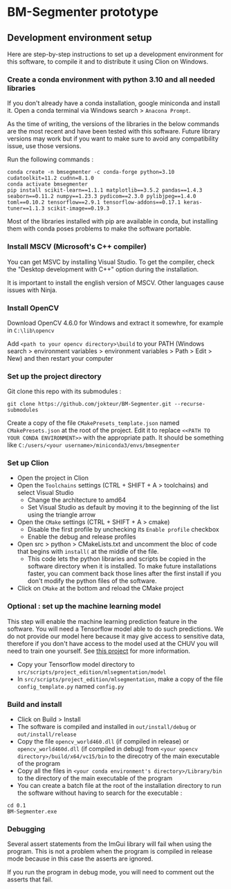 # BM-Segmenter prototype
## Development environment setup
Here are step-by-step instructions to set up a development environment for this software, to compile it and to distribute it using Clion on Windows.

### Create a conda environment with python 3.10 and all needed libraries
If you don't already have a conda installation, google miniconda and install it. Open a conda terminal via Windows search > `Anacona Prompt`.

As the time of writing, the versions of the libraries in the below commands are the most recent and have been tested with this software. Future library versions may work but if you want to make sure to avoid any compatibility issue, use those versions.

Run the following commands :
```
conda create -n bmsegmenter -c conda-forge python=3.10 cudatoolkit=11.2 cudnn=8.1.0
conda activate bmsegmenter
pip install scikit-learn==1.1.1 matplotlib==3.5.2 pandas==1.4.3 seaborn==0.11.2 numpy==1.23.3 pydicom==2.3.0 pylibjpeg==1.4.0 toml==0.10.2 tensorflow==2.9.1 tensorflow-addons==0.17.1 keras-tuner==1.1.3 scikit-image==0.19.3
 ```

Most of the libraries installed with pip are available in conda, but installing them with conda poses problems to make the software portable.

### Install MSCV (Microsoft's C++ compiler)
You can get MSVC by installing Visual Studio. To get the compiler, check the "Desktop development with C++" option during the installation.

It is important to install the english version of MSCV. Other languages cause issues with Ninja.

### Install OpenCV
Download OpenCV 4.6.0 for Windows and extract it somewhre, for example in `C:\lib\opencv`

Add `<path to your opencv directory>\build` to your PATH (Windows search > environment variables > environment variables > Path > Edit > New) and then restart your computer

### Set up the project directory
Git clone this repo with its submodules :

```git clone https://github.com/jokteur/BM-Segmenter.git --recurse-submodules```

Create a copy of the file `CMakePresets_template.json` named `CMakePresets.json` at the root of the project. Edit it to replace `<<PATH TO YOUR CONDA ENVIRONMENT>>` with the appropriate path. It should be something like `C:/users/<your username>/miniconda3/envs/bmsegmenter`
### Set up Clion
- Open the project in Clion
- Open the `Toolchains` settings (CTRL + SHIFT + A > toolchains) and select Visual Studio
  - Change the architecture to amd64
  - Set Visual Studio as default by moving it to the beginning of the list using the triangle arrow 
- Open the `CMake` settings (CTRL + SHIFT + A > cmake)
  - Disable the first profile by unchecking its `Enable profile` checkbox
  - Enable the debug and release profiles
- Open src > python > CMakeLists.txt and uncomment the bloc of code that begins with `install(` at the middle of the file.
  - This code lets the python libraries and scripts be copied in the software directory when it is installed. To make future installations faster, you can comment back those lines after the first install if you don't modify the python files of the software.
- Click on `CMake` at the bottom and reload the CMake project
### Optional : set up the machine learning model
This step will enable the machine learning prediction feature in the software. You will need a Tensorflow model able to do such predictions. We do not provide our model here because it may give access to sensitive data, therefore if you don't have access to the model used at the CHUV you will need to train one yourself. See [this project](https://github.com/damienmaier/l3-segmentation) for more information.

- Copy your Tensorflow model directory to `src/scripts/project_edition/mlsegmentation/model`
- In `src/scripts/project_edition/mlsegmentation`, make a copy of the file `config_template.py` named `config.py`
### Build and install
- Click on Build > Install
- The software is compiled and installed in `out/install/debug` or `out/install/release`
- Copy the file `opencv_world460.dll` (if compiled in release) or `opencv_world460d.dll` (if compiled in debug) from `<your opencv directory>/build/x64/vc15/bin` to the direcotry of the main executable of the program
- Copy all the files in `<your conda environment's directory>/Library/bin` to the directory of the main executable of the program
- You can create a batch file at the root of the installation directory to run the software without having to search for the executable :
```
cd 0.1
BM-Segmenter.exe
```
### Debugging
Several assert statements from the ImGui library will fail when using the program. This is not a problem when the program is compiled in release mode because in this case the asserts are ignored.

If you run the program in debug mode, you will need to comment out the asserts that fail.
